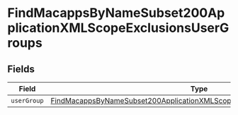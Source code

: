 # FindMacappsByNameSubset200ApplicationXMLScopeExclusionsUserGroups


## Fields

| Field                                                                                                                                                                               | Type                                                                                                                                                                                | Required                                                                                                                                                                            | Description                                                                                                                                                                         |
| ----------------------------------------------------------------------------------------------------------------------------------------------------------------------------------- | ----------------------------------------------------------------------------------------------------------------------------------------------------------------------------------- | ----------------------------------------------------------------------------------------------------------------------------------------------------------------------------------- | ----------------------------------------------------------------------------------------------------------------------------------------------------------------------------------- |
| `userGroup`                                                                                                                                                                         | [FindMacappsByNameSubset200ApplicationXMLScopeExclusionsUserGroupsUserGroup](../../models/operations/findmacappsbynamesubset200applicationxmlscopeexclusionsusergroupsusergroup.md) | :heavy_minus_sign:                                                                                                                                                                  | N/A                                                                                                                                                                                 |